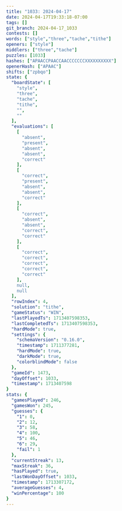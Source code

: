 ```yaml
---
title: "1033: 2024-04-17"
date: 2024-04-17T19:33:18-07:00
tags: []
git_branch: 2024-04-17_1033
contests: []
words: ["style","three","tache","tithe"]
openers: ["style"]
middlers: ["three","tache"]
puzzles: [1033]
hashes: ["APAACCPAACCAACCCCCCCXXXXXXXXXX"]
openerHash: ["APAAC"]
shifts: ["zpbqo"]
state: {
  "boardState": [
    "style",
    "three",
    "tache",
    "tithe",
    "",
    ""
  ],
  "evaluations": [
    [
      "absent",
      "present",
      "absent",
      "absent",
      "correct"
    ],
    [
      "correct",
      "present",
      "absent",
      "absent",
      "correct"
    ],
    [
      "correct",
      "absent",
      "absent",
      "correct",
      "correct"
    ],
    [
      "correct",
      "correct",
      "correct",
      "correct",
      "correct"
    ],
    null,
    null
  ],
  "rowIndex": 4,
  "solution": "tithe",
  "gameStatus": "WIN",
  "lastPlayedTs": 1713407598353,
  "lastCompletedTs": 1713407598353,
  "hardMode": true,
  "settings": {
    "schemaVersion": "0.16.0",
    "timestamp": 1711377281,
    "hardMode": true,
    "darkMode": true,
    "colorblindMode": false
  },
  "gameId": 1473,
  "dayOffset": 1033,
  "timestamp": 1713407598
}
stats: {
  "gamesPlayed": 246,
  "gamesWon": 245,
  "guesses": {
    "1": 0,
    "2": 12,
    "3": 58,
    "4": 100,
    "5": 46,
    "6": 29,
    "fail": 1
  },
  "currentStreak": 13,
  "maxStreak": 36,
  "hasPlayed": true,
  "lastWonDayOffset": 1033,
  "timestamp": 1713307172,
  "averageGuesses": 4,
  "winPercentage": 100
}
---
```

<!-- more -->

